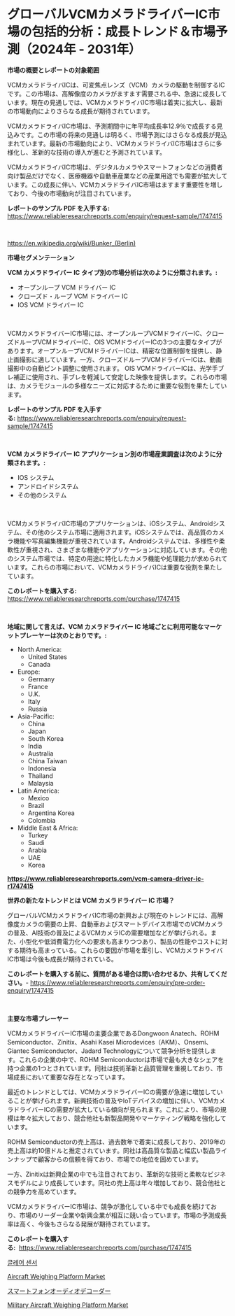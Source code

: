 <p><h1>グローバルVCMカメラドライバーIC市場の包括的分析：成長トレンド＆市場予測（2024年 - 2031年）</h1></p><p><strong>市場の概要とレポートの対象範囲</strong></p>
<p><p>VCMカメラドライバICは、可変焦点レンズ（VCM）カメラの駆動を制御するICです。この市場は、高解像度のカメラがますます需要される中、急速に成長しています。現在の見通しでは、VCMカメラドライバIC市場は着実に拡大し、最新の市場動向によりさらなる成長が期待されています。</p><p>VCMカメラドライバIC市場は、予測期間中に年平均成長率12.9％で成長する見込みです。この市場の将来の見通しは明るく、市場予測にはさらなる成長が見込まれています。最新の市場動向により、VCMカメラドライバIC市場はさらに多様化し、革新的な技術の導入が進むと予測されています。</p><p>VCMカメラドライバIC市場は、デジタルカメラやスマートフォンなどの消費者向け製品だけでなく、医療機器や自動車産業などの産業用途でも需要が拡大しています。この成長に伴い、VCMカメラドライバIC市場はますます重要性を増しており、今後の市場動向が注目されています。</p></p>
<p><strong>レポートのサンプル PDF を入手する:</strong> <a href="https://www.reliableresearchreports.com/enquiry/request-sample/1747415">https://www.reliableresearchreports.com/enquiry/request-sample/1747415</a></p>
<p>&nbsp;</p>
<p><a href="https://en.wikipedia.org/wiki/Bunker_(Berlin)">https://en.wikipedia.org/wiki/Bunker_(Berlin)</a></p>
<p><strong>市場セグメンテーション</strong></p>
<p><strong>VCM カメラドライバー IC タイプ別の市場分析は次のように分類されます。:</strong></p>
<p><ul><li>オープンループ VCM ドライバー IC</li><li>クローズド・ループ VCM ドライバー IC</li><li>IOS VCM ドライバー IC</li></ul></p>
<p>&nbsp;</p>
<p><p>VCMカメラドライバーIC市場には、オープンループVCMドライバーIC、クローズドループVCMドライバーIC、OIS VCMドライバーICの3つの主要なタイプがあります。オープンループVCMドライバーICは、精密な位置制御を提供し、静止画撮影に適しています。一方、クローズドループVCMドライバーICは、動画撮影中の自動ピント調整に使用されます。 OIS VCMドライバーICは、光学手ブレ補正に使用され、手ブレを軽減して安定した映像を提供します。これらの市場は、カメラモジュールの多様なニーズに対応するために重要な役割を果たしています。</p></p>
<p><strong>レポートのサンプル PDF を入手する:</strong>&nbsp;<a href="https://www.reliableresearchreports.com/enquiry/request-sample/1747415">https://www.reliableresearchreports.com/enquiry/request-sample/1747415</a></p>
<p>&nbsp;</p>
<p><strong> VCM カメラドライバー IC アプリケーション別の市場産業調査は次のように分類されます。:</strong></p>
<p><ul><li>IOS システム</li><li>アンドロイドシステム</li><li>その他のシステム</li></ul></p>
<p>&nbsp;</p>
<p><p>VCMカメラドライバIC市場のアプリケーションは、iOSシステム、Androidシステム、その他のシステム市場に適用されます。iOSシステムでは、高品質のカメラ機能や写真編集機能が重視されています。Androidシステムでは、多様性や柔軟性が重視され、さまざまな機能やアプリケーションに対応しています。その他のシステム市場では、特定の用途に特化したカメラ機能や処理能力が求められています。これらの市場において、VCMカメラドライバICは重要な役割を果たしています。</p></p>
<p><strong>このレポートを購入する:</strong>&nbsp; <a href="https://www.reliableresearchreports.com/purchase/1747415">https://www.reliableresearchreports.com/purchase/1747415</a></p>
<p>&nbsp;</p>
<p><strong>地域に関して言えば、VCM カメラドライバー IC 地域ごとに利用可能なマーケットプレーヤーは次のとおりです。:</strong></p>
<p><ul>
    <li>
        North America:
        <ul>
            <li>United States</li>
            <li>Canada</li>
        </ul>
    </li>
    <li>
        Europe:
        <ul>
            <li>Germany</li>
            <li>France</li>
            <li>U.K.</li>
            <li>Italy</li>
            <li>Russia</li>
        </ul>
    </li>
    <li>
        Asia-Pacific:
        <ul>
            <li>China</li>
            <li>Japan</li>
            <li>South Korea</li>
            <li>India</li>
            <li>Australia</li>
            <li>China Taiwan</li>
            <li>Indonesia</li>
            <li>Thailand</li>
            <li>Malaysia</li>
        </ul>
    </li>
    <li>
        Latin America:
        <ul>
            <li>Mexico</li>
            <li>Brazil</li>
            <li>Argentina Korea</li>
            <li>Colombia</li>
        </ul>
    </li>
    <li>
        Middle East & Africa:
        <ul>
            <li>Turkey</li>
            <li>Saudi</li>
            <li>Arabia</li>
            <li>UAE</li>
            <li>Korea</li>
        </ul>
    </li>
    </ul></p>
<p><strong><a href="https://www.reliableresearchreports.com/vcm-camera-driver-ic-r1747415">https://www.reliableresearchreports.com/vcm-camera-driver-ic-r1747415</a></strong>&nbsp;</p>
<p><strong>世界の新たなトレンドとは VCM カメラドライバー IC 市場？</strong></p>
<p><p>グローバルVCMカメラドライバIC市場の新興および現在のトレンドには、高解像度カメラの需要の上昇、自動車およびスマートデバイス市場でのVCMカメラの普及、AI技術の普及によるVCMカメラICの需要増加などが挙げられる。また、小型化や低消費電力化への要求も高まりつつあり、製品の性能やコストに対する期待も高まっている。これらの要因が市場を牽引し、VCMカメラドライバIC市場は今後も成長が期待されている。</p></p>
<p><strong>このレポートを購入する前に、質問がある場合は問い合わせるか、共有してください。</strong>- <a href="https://www.reliableresearchreports.com/enquiry/pre-order-enquiry/1747415">https://www.reliableresearchreports.com/enquiry/pre-order-enquiry/1747415</a></p>
<p>&nbsp;</p>
<p><strong>主要な市場プレーヤー</strong></p>
<p><p>VCMカメラドライバーIC市場の主要企業であるDongwoon Anatech、ROHM Semiconductor、Zinitix、Asahi Kasei Microdevices（AKM）、Onsemi、Giantec Semiconductor、Jadard Technologyについて競争分析を提供します。これらの企業の中で、ROHM Semiconductorは市場で最も大きなシェアを持つ企業の1つとされています。同社は技術革新と品質管理を重視しており、市場成長において重要な存在となっています。</p><p>最近のトレンドとしては、VCMカメラドライバーICの需要が急速に増加していることが挙げられます。新興技術の普及やIoTデバイスの増加に伴い、VCMカメラドライバーICの需要が拡大している傾向が見られます。これにより、市場の規模は年々拡大しており、競合他社も新製品開発やマーケティング戦略を強化しています。</p><p>ROHM Semiconductorの売上高は、過去数年で着実に成長しており、2019年の売上高は約10億ドルと推定されています。同社は高品質な製品と幅広い製品ラインナップで顧客からの信頼を得ており、市場での地位を固めています。</p><p>一方、Zinitixは新興企業の中でも注目されており、革新的な技術と柔軟なビジネスモデルにより成長しています。同社の売上高は年々増加しており、競合他社との競争力を高めています。</p><p>VCMカメラドライバーIC市場は、競争が激化している中でも成長を続けており、市場のリーダー企業や新興企業が相互に競い合っています。市場の予測成長率は高く、今後もさらなる発展が期待されています。</p></p>
<p><strong>このレポートを購入する:</strong>&nbsp;&nbsp;<a href="https://www.reliableresearchreports.com/purchase/1747415">https://www.reliableresearchreports.com/purchase/1747415</a></p>
<p><p><a href="https://github.com/shampaakter36/Market-Research-Report-List-1/blob/main/5474943124261.md">글레어 센서</a></p><p><a href="https://github.com/hlspriggs/Market-Research-Report-List-1/blob/main/aircraft-weighing-platform-market.md">Aircraft Weighing Platform Market</a></p><p><a href="https://github.com/RandallRunte2023/Market-Research-Report-List-2/blob/main/5554788122832.md">スマートフォンオーディオデコーダー</a></p><p><a href="https://github.com/ksleyeze/Market-Research-Report-List-1/blob/main/military-aircraft-weighing-platform-market.md">Military Aircraft Weighing Platform Market</a></p></p>
